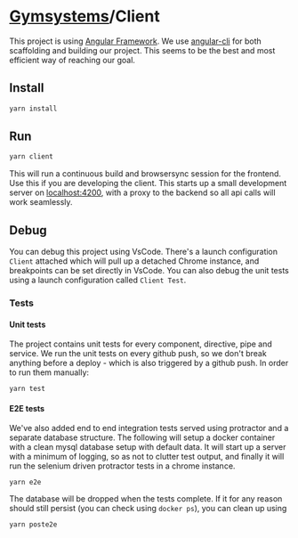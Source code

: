 # [Gymsystems](../README.md)/Client

This project is using [Angular Framework](https://angular.io/). We use [angular-cli](https://cli.angular.io/) for both scaffolding and building our project. This seems to be the best and most efficient way of reaching our goal.

## Install

```bash
yarn install
```

## Run

```bash
yarn client
```

This will run a continuous build and browsersync session for the frontend. Use this if you are developing the client. This starts up a small development server on [localhost:4200](http://localhost:4200), with a proxy to the backend so all api calls will work seamlessly.

## Debug

You can debug this project using VsCode. There's a launch configuration `Client` attached which will pull up a detached Chrome instance, and breakpoints can be set directly in VsCode.
You can also debug the unit tests using a launch configuration called `Client Test`.

### Tests

#### Unit tests

The project contains unit tests for every component, directive, pipe and service. We run the unit tests on every github push, so we don't break anything before a deploy - which is also triggered by a github push. In order to run them manually:

```
yarn test
```

#### E2E tests

We've also added end to end integration tests served using protractor and a separate database structure. The following will setup a docker container with a clean mysql database setup with default data. It will start up a server with a minimum of logging, so as not to clutter test output, and finally it will run the selenium driven protractor tests in a chrome instance.

```
yarn e2e
```

The database will be dropped when the tests complete. If it for any reason should still persist (you can check using `docker ps`), you can clean up using

```
yarn poste2e
```

